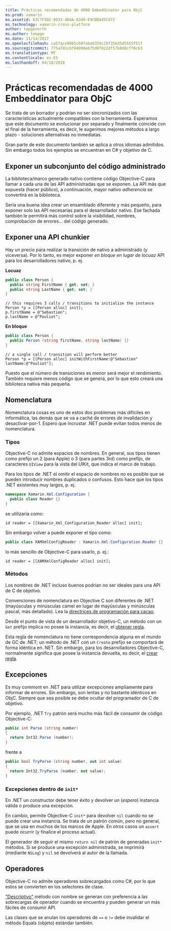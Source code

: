 ```yaml
---
title: Prácticas recomendadas de 4000 Embeddinator para ObjC
ms.prod: xamarin
ms.assetid: 63C7F5D2-8933-4D4A-8348-E9CBDA45C472
ms.technology: xamarin-cross-platform
author: topgenorth
ms.author: toopge
ms.date: 11/14/2017
ms.openlocfilehash: ca5face9865c60fabe8359c2bf356d5d5555f517
ms.sourcegitcommit: 775a7d1cbf04090eb75d0f822df57b8d8cff0c63
ms.translationtype: MT
ms.contentlocale: es-ES
ms.lasthandoff: 04/18/2018
---
```

# <a name="embeddinator-4000-best-practices-for-objc"></a>Prácticas recomendadas de 4000 Embeddinator para ObjC

Se trata de un borrador y podrían no ser sincronizados con las características actualmente compatibles con la herramienta. Esperamos que este documento se evolucionar por separado y finalmente coincide con el final de la herramienta, es decir, le sugerimos mejores métodos a largo plazo - soluciones alternativas no inmediatas.

Gran parte de este documento también se aplica a otros idiomas admitidos. Sin embargo todos los ejemplos se encuentran en C# y objetivo de C.

## <a name="exposing-a-subset-of-the-managed-code"></a>Exponer un subconjunto del código administrado

La biblioteca/marco generado nativo contiene código Objective-C para llamar a cada una de las API administradas que se exponen. La API más que expuesta (hacer público), a continuación, mayor nativo _adherencia_ se convertirá en la biblioteca.

Sería una buena idea crear un ensamblado diferente y más pequeño, para exponer solo las API necesarias para el desarrollador nativo. Ese fachada también le permitirá más control sobre la visibilidad, nombres, comprobación de errores... del código generado.

## <a name="exposing-a-chunkier-api"></a>Exponer una API chunkier

Hay un precio para realizar la transición de nativo a administrado (y viceversa). Por lo tanto, es mejor exponer _en bloque en lugar de locuaz_ API para los desarrolladores nativo, p. ej.

**Locuaz**

```csharp
public class Person {
  public string FirstName { get; set; }
  public string LastName { get; set; }
}
```

```objc
// this requires 3 calls / transitions to initialize the instance
Person *p = [[Person alloc] init];
p.firstName = @"Sebastien";
p.lastName = @"Pouliot";
```

**En bloque**

```csharp
public class Person {
  public Person (string firstName, string lastName) {}
}
```

```objc
// a single call / transition will perform better
Person *p = [[Person alloc] initWithFirstName:@"Sebastien" lastName:@"Pouliot"];
```

Puesto que el número de transiciones es menor será mejor el rendimiento. También requiere menos código que se genera, por lo que esto creará una biblioteca nativa más pequeña.

## <a name="naming"></a>Nomenclatura

Nomenclatura cosas es uno de estos dos problemas más difíciles en informática, las demás que se va a caché de errores de invalidación y desactivar-por-1. Espero que incrustar .NET puede evitan todos menos de nomenclatura.

### <a name="types"></a>Tipos

Objective-C no admite espacios de nombres. En general, sus tipos tienen como prefijo un 2 (para Apple) o 3 (para partes 3rd) como prefijo, de caracteres `UIView` para la vista del UIKit, que indica el marco de trabajo.

Para los tipos de .NET el omitir el espacio de nombres no es posible que se pueden introducir nombres duplicados o confusos. Esto hace que los tipos .NET existentes muy largos, p. ej.

```csharp
namespace Xamarin.Xml.Configuration {
  public class Reader {}
}
```

se utilizaría como:

```objc
id reader = [[Xamarin_Xml_Configuration_Reader alloc] init];
```

Sin embargo volver a puede exponer el tipo como:

```csharp
public class XAMXmlConfigReader : Xamarin.Xml.Configuration.Reader {}
```

lo más sencillo de Objective-C para usarlo, p. ej.:

```objc
id reader = [[XAMXmlConfigReader alloc] init];
```

### <a name="methods"></a>Métodos

Los nombres de .NET incluso buenos podrían no ser ideales para una API de C de objetivo.

Convenciones de nomenclatura en Objective C son diferentes de .NET (mayúsculas y minúsculas camel en lugar de mayúsculas y minúsculas pascal, más detallado).
Lea la [directrices de programación para cacao](https://developer.apple.com/library/content/documentation/Cocoa/Conceptual/CodingGuidelines/Articles/NamingMethods.html#//apple_ref/doc/uid/20001282-BCIGIJJF).

Desde el punto de vista de un desarrollador objetivo-C, un método con un `Get` prefijo implica no posee la instancia, es decir, el [obtener regla](https://developer.apple.com/library/content/documentation/CoreFoundation/Conceptual/CFMemoryMgmt/Concepts/Ownership.html#//apple_ref/doc/uid/20001148-SW1).

Esta regla de nomenclatura no tiene correspondencia alguna en el mundo de GC de .NET; un método de .NET con un `Create` prefijo se comportará de forma idéntica en. NET. Sin embargo, para los desarrolladores Objective-C, normalmente significa que posee la instancia devuelta, es decir, el [crear regla](https://developer.apple.com/library/content/documentation/CoreFoundation/Conceptual/CFMemoryMgmt/Concepts/Ownership.html#//apple_ref/doc/uid/20001148-103029).

## <a name="exceptions"></a>Excepciones

Es muy commont en .NET para utilizar excepciones ampliamente para informar de errores. Sin embargo, son lentas y no bastante idénticos en ObjC. Siempre que sea posible se debe ocultar del programador de C de objetivo.

Por ejemplo, .NET `Try` patrón será mucho más fácil de consumir de código Objective-C:

```csharp
public int Parse (string number)
{
  return Int32.Parse (number);
}
```

frente a

```csharp
public bool TryParse (string number, out int value)
{
  return Int32.TryParse (number, out value);
}
```

### <a name="exceptions-inside-init"></a>Excepciones dentro de `init*`

En .NET un constructor debe tener éxito y devolver un (_espero_) instancia válida o produce una excepción.

En cambio, permite Objective-C `init*` para devolver `nil` cuando no se puede crear una instancia. Se trata de un patrón común, pero no general, que se usa en muchos de los marcos de Apple. En otros casos un `assert` puede ocurrir (y finalice el proceso actual).

El generador de seguir el mismo `return nil` de patrón de generadas `init*` métodos. Si se produce una excepción administrada, se imprimirá (mediante `NSLog`) y `nil` se devolverá al autor de la llamada.

## <a name="operators"></a>Operadores

Objective-C no admite operadores sobrecargados como C#, por lo que estos se convierten en los selectores de clase.

["Descriptivo"](/dotnet/standard/design-guidelines/operator-overloads/) método con nombre se generan con preferencia a las sobrecargas de operador cuando se encuentra y pueden generar un más fáciles de consumir API.

Las clases que se anulan los operadores de `==` o `!=` debe invalidar el método Equals (objeto) estándar también.
